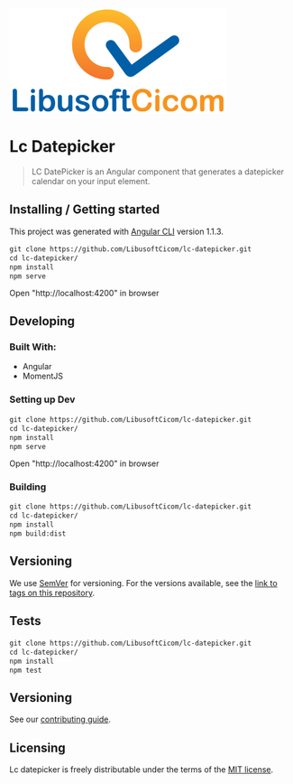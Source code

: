 ![Logo of the project](./src/assets/logo.png)

# Lc Datepicker
> LC DatePicker is an Angular component that generates a datepicker calendar on your input element.

## Installing / Getting started

This project was generated with [Angular CLI](https://github.com/angular/angular-cli) version 1.1.3.

```shell
git clone https://github.com/LibusoftCicom/lc-datepicker.git
cd lc-datepicker/
npm install
npm serve
```
Open "http://localhost:4200" in browser

## Developing

### Built With: 
- Angular
- MomentJS

### Setting up Dev

```shell
git clone https://github.com/LibusoftCicom/lc-datepicker.git
cd lc-datepicker/
npm install
npm serve
```
Open "http://localhost:4200" in browser


### Building


```shell
git clone https://github.com/LibusoftCicom/lc-datepicker.git
cd lc-datepicker/
npm install
npm build:dist
```

## Versioning

We use [SemVer](http://semver.org/) for versioning. For the versions available, see the [link to tags on this repository](https://github.com/LibusoftCicom/lc-datepicker/tags).

## Tests


```shell
git clone https://github.com/LibusoftCicom/lc-datepicker.git
cd lc-datepicker/
npm install
npm test
```

## Versioning

See our  [contributing guide](https://github.com/LibusoftCicom/lc-datepicker/blob/master/CONTRIBUTING.md).

## Licensing

Lc datepicker is freely distributable under the terms of the [MIT license](https://github.com/moment/moment/blob/develop/LICENSE).